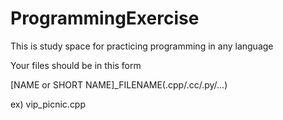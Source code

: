 # ProgrammingExercise
This is study space for practicing programming in any language

Your files should be in this form

[NAME or SHORT NAME]\_FILENAME(.cpp/.cc/.py/...)

ex) vip\_picnic.cpp
